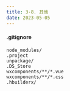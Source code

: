 ```yaml
---
title: 3-8. 其他
date: 2023-05-05
---
```

#### .gitignore
```.gitignore
node_modules/
.project
unpackage/
.DS_Store
wxcomponents/**/*.vue
wxcomponents/**/*.css
.hbuilderx/
```
